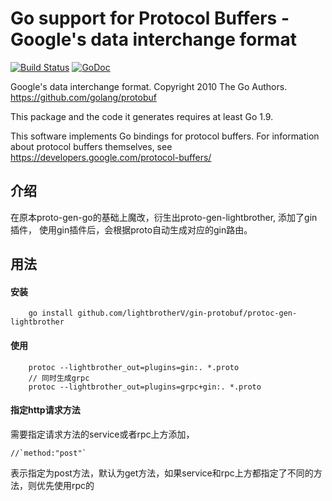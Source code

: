 # Go support for Protocol Buffers - Google's data interchange format

[![Build Status](https://travis-ci.org/golang/protobuf.svg?branch=master)](https://travis-ci.org/golang/protobuf)
[![GoDoc](https://godoc.org/github.com/golang/protobuf?status.svg)](https://godoc.org/github.com/golang/protobuf)

Google's data interchange format.
Copyright 2010 The Go Authors.
https://github.com/golang/protobuf

This package and the code it generates requires at least Go 1.9.

This software implements Go bindings for protocol buffers.  For
information about protocol buffers themselves, see
	https://developers.google.com/protocol-buffers/

## 介绍 ##

在原本proto-gen-go的基础上魔改，衍生出proto-gen-lightbrother, 添加了gin插件， 使用gin插件后，会根据proto自动生成对应的gin路由。

## 用法 ##

#### 安装
```
    go install github.com/lightbrotherV/gin-protobuf/protoc-gen-lightbrother
```
#### 使用
```
    protoc --lightbrother_out=plugins=gin:. *.proto
    // 同时生成grpc
    protoc --lightbrother_out=plugins=grpc+gin:. *.proto
```
#### 指定http请求方法
需要指定请求方法的service或者rpc上方添加，
```
//`method:"post"`
```
表示指定为post方法，默认为get方法，如果service和rpc上方都指定了不同的方法，则优先使用rpc的
